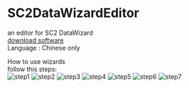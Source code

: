 # SC2DataWizardEditor
an editor for SC2 DataWizard  
[download software](https://github.com/ttoyou/SC2DataWizardEditor/blob/master/%E9%93%B6%E6%B2%B3%E7%BC%96%E8%BE%91%E5%99%A8%E6%95%B0%E6%8D%AE%E5%90%91%E5%AF%BC%E4%BA%A7%E7%94%9F%E5%99%A8%E6%96%B0%E7%89%881.0.10.22.zip)  
Language : Chinese only  
  
How to use wizards  
follow this steps:  
![step1](/How%20to%20use%20wizards/step1.JPG)
![step2](/How%20to%20use%20wizards/step2.JPG)
![step3](/How%20to%20use%20wizards/step3.JPG)
![step4](/How%20to%20use%20wizards/step4.JPG)
![step5](/How%20to%20use%20wizards/step5.JPG)
![step6](/How%20to%20use%20wizards/step6.JPG)
![step7](/How%20to%20use%20wizards/step7.JPG)
